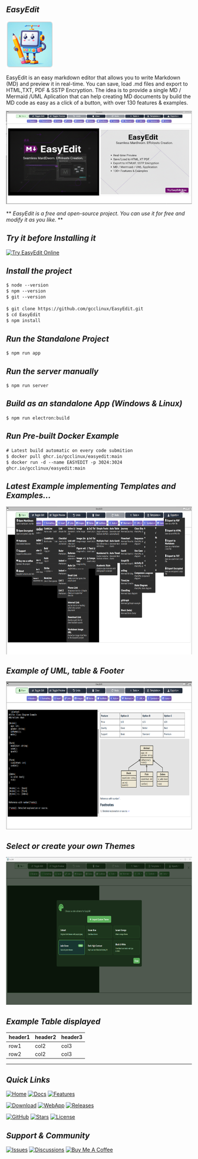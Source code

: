 ## *EasyEdit*

![EasyEdit](https://raw.githubusercontent.com/gcclinux/EasyEdit/refs/heads/main/public/easyedit128.png)

EasyEdit is an easy markdown editor that allows you to write Markdown (MD) and preview it in real-time. You can save, load .md files and export to HTML,TXT, PDF & SSTP Encryption. The idea is to provide a single MD / Mermaid /UML Aplication that can help creating MD documents by build the MD code as easy as a click of a button, with over 130 features & examples.

![EasyEdit](screenshots/banner-720x360.png)

** *EasyEdit is a free and open-source project. You can use it for free and modify it as you like.* **

## *Try it before Installing it*

[![Try EasyEdit Online](https://img.shields.io/badge/🚀_Try_EasyEdit-Launch_Web_App-success?style=for-the-badge&logo=rocket)](https://gcclinux.github.io/EasyEdit/webapp/)

## *Install the project*
```
$ node --version
$ npm --version
$ git --version

$ git clone https://github.com/gcclinux/EasyEdit.git
$ cd EasyEdit
$ npm install
```

## *Run the Standalone Project*
```
$ npm run app
```

## *Run the server manually*
```
$ npm run server
```

## *Build as an standalone App (Windows & Linux)*
```
$ npm run electron:build
```

## *Run Pre-built Docker Example*
```
# Latest build automatic on every code submition
$ docker pull ghcr.io/gcclinux/easyedit:main
$ docker run -d --name EASYEDIT -p 3024:3024 ghcr.io/gcclinux/easyedit:main
```

## *Latest Example implementing Templates and Examples...*

<a><img src="screenshots/020-1800x900.png" alt="Example" width="720" height="400"></a>

## *Example of UML, table & Footer*

<a><img src="screenshots/020.png" alt="Example" width="720" height="400"></a>

## *Select or create your own Themes*

<a><img src="screenshots/Themes_2025-10-24.png" alt="Example" width="720" height="400"></a>

## *Example Table displayed*

| header1 | header2 | header3 |
| :--- | :--- | :--- |
| row1 | col2 | col3 |
| row2 | col2 | col3 |

---

## *Quick Links*

[![Home](https://img.shields.io/badge/🏠_Home-Visit_Site-blue?style=for-the-badge)](https://gcclinux.github.io/EasyEdit/) 
[![Docs](https://img.shields.io/badge/📚_Documentation-Read_Docs-green?style=for-the-badge)](https://gcclinux.github.io/EasyEdit/docs) 
[![Features](https://img.shields.io/badge/✨_Features-Explore-purple?style=for-the-badge)](https://gcclinux.github.io/EasyEdit/features) 

[![Download](https://img.shields.io/badge/⬇️_Download-Get_Latest-orange?style=for-the-badge)](https://gcclinux.github.io/EasyEdit/download) 
[![WebApp](https://img.shields.io/badge/🚀_Web_App-Try_Online-success?style=for-the-badge)](https://gcclinux.github.io/EasyEdit/webapp/) 
[![Releases](https://img.shields.io/badge/📦_Releases-View_All-blueviolet?style=for-the-badge)](https://github.com/gcclinux/EasyEdit/releases) 

[![GitHub](https://img.shields.io/badge/💻_Source_Code-GitHub-black?style=for-the-badge&logo=github)](https://github.com/gcclinux/EasyEdit) 
[![Stars](https://img.shields.io/github/stars/gcclinux/EasyEdit?style=for-the-badge&logo=github)](https://github.com/gcclinux/EasyEdit/stargazers) 
[![License](https://img.shields.io/github/license/gcclinux/EasyEdit?style=for-the-badge)](LICENSE) 

## *Support & Community*

[![Issues](https://img.shields.io/badge/🐛_Report_Issues-GitHub-red?style=for-the-badge)](https://github.com/gcclinux/EasyEdit/issues)
[![Discussions](https://img.shields.io/badge/💬_Join_Discussions-GitHub-blue?style=for-the-badge)](https://github.com/gcclinux/EasyEdit/discussions)
[![Buy Me A Coffee](https://img.shields.io/badge/☕_Buy_Me_A_Coffee-Support-yellow?style=for-the-badge)](https://www.buymeacoffee.com/gcclinux)